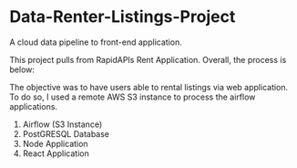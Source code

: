 # Data-Renter-Listings-Project
A cloud data pipeline to front-end application.

This project pulls from RapidAPIs Rent Application. Overall, the process is below:

The objective was to have users able to rental listings via web application. To do so, I used a remote AWS S3 instance to process the airflow applications.

1. Airflow (S3 Instance)
2. PostGRESQL Database
3. Node Application
4. React Application
